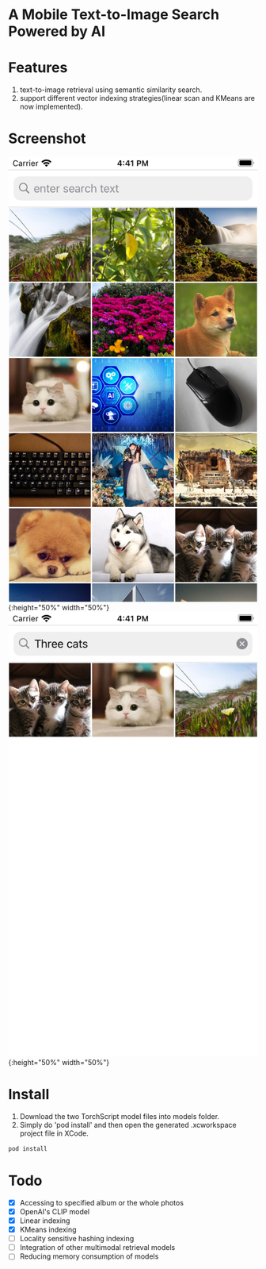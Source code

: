 # A Mobile Text-to-Image Search Powered by AI

# Features
1. text-to-image retrieval using semantic similarity search.
2. support different vector indexing strategies(linear scan and KMeans are now implemented).

# Screenshot
![all](./all.png){:height="50%" width="50%"} ![search](./cats.png){:height="50%" width="50%"}

# Install
1. Download the two TorchScript model files into models folder.
2. Simply do 'pod install' and then open the generated .xcworkspace project file in XCode.
```bash
pod install
```

# Todo
- [x] Accessing to specified album or the whole photos
- [x] OpenAI's CLIP model
- [x] Linear indexing
- [x] KMeans indexing
- [ ] Locality sensitive hashing indexing
- [ ] Integration of other multimodal retrieval models
- [ ] Reducing memory consumption of models
